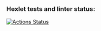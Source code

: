 ### Hexlet tests and linter status:
[![Actions Status](https://github.com/RamiGaggi/rails-project-lvl1/workflows/hexlet-check/badge.svg)](https://github.com/RamiGaggi/rails-project-lvl1/actions)